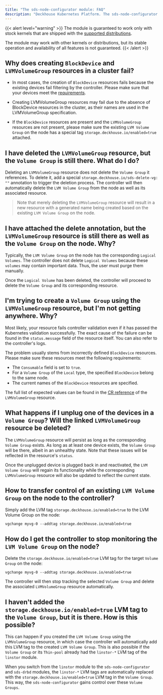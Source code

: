 ```yaml
---
title: "The sds-node-configurator module: FAQ"
description: "Deckhouse Kubernetes Platform. The sds-node-configurator module. Common questions and answers."
---
```


{{< alert level="warning" >}}
The module is guaranteed to work only with stock kernels that are shipped with the [supported distributions](https://deckhouse.io/documentation/v1/supported_versions.html#linux).

The module may work with other kernels or distributions, but its stable operation and availability of all features is not guaranteed.
{{< /alert >}}

## Why does creating `BlockDevice` and `LVMVolumeGroup` resources in a cluster fail?

* In most cases, the creation of `BlockDevice` resources fails because the existing devices fail filtering by the controller. Please make sure that your devices meet the [requirements](./usage.html#the-conditions-the-controller-imposes-on-the-device).

* Creating LVMVolumeGroup resources may fail due to the absence of BlockDevice resources in the cluster, as their names are used in the LVMVolumeGroup specification.

* If the `BlockDevice` resources are present and the `LVMVolumeGroup` resources are not present, please make sure the existing `LVM Volume Group` on the node has a special tag `storage.deckhouse.io/enabled=true` attached.

## I have deleted the `LVMVolumeGroup` resource, but the `Volume Group` is still there. What do I do?

Deleting an `LVMVolumeGroup` resource does not delete the `Volume Group` it references. To delete it, add a special `storage.deckhouse.io/sds-delete-vg: ""` annotation to trigger the deletion process. The controller will then automatically delete the `LVM Volume Group` from the node as well as its associated resource.

> Note that merely deleting the `LVMVolumeGroup` resource will result in a new resource with a generated name being created based on the existing `LVM Volume Group` on the node.

## I have attached the delete annotation, but the `LVMVolumeGroup` resource is still there as well as the `Volume Group` on the node. Why?

Typically, the `LVM Volume Group` on the node has the corresponding `Logical Volumes`. The controller does not delete `Logical Volumes` because these `volumes` may contain important data. Thus, the user must purge them manually.

Once the `Logical Volume` has been deleted, the controller will proceed to delete the `Volume Group` and its corresponding resource.

## I'm trying to create a `Volume Group` using the `LVMVolumeGroup` resource, but I'm not getting anywhere. Why?

Most likely, your resource fails controller validation even if it has passed the Kubernetes validation successfully.
The exact cause of the failure can be found in the `status.message` field of the resource itself. 
You can also refer to the controller's logs.

The problem usually stems from incorrectly defined `BlockDevice` resources. Please make sure these resources meet the following requirements:
- The `Consumable` field is set to `true`.
- For a `Volume Group` of the `Local` type, the specified `BlockDevice` belong to the same node.<!-- > - For a `Volume Group` of the `Shared` type, the specified `BlockDevice` is the only resource. -->
- The current names of the `BlockDevice` resources are specified.

The full list of expected values can be found in the [CR reference](./cr.html) of the `LVMVolumeGroup` resource.

## What happens if I unplug one of the devices in a `Volume Group`? Will the linked `LVMVolumeGroup` resource be deleted?

The `LVMVolumeGroup` resource will persist as long as the corresponding `Volume Group` exists. As long as at least one device exists, the `Volume Group` will be there, albeit in an unhealthy state.
Note that these issues will be reflected in the resource's `status`.

Once the unplugged device is plugged back in and reactivated, the `LVM Volume Group` will regain its functionality while the corresponding `LVMVolumeGroup` resource will also be updated to reflect the current state.

## How to transfer control of an existing `LVM Volume Group` on the node to the controller?

Simply add the LVM tag `storage.deckhouse.io/enabled=true` to the LVM Volume Group on the node:

```shell
vgchange myvg-0 --addtag storage.deckhouse.io/enabled=true
```

## How do I get the controller to stop monitoring the `LVM Volume Group` on the node?

Delete the `storage.deckhouse.io/enabled=true` LVM tag for the target `Volume Group` on the node:

```shell
vgchange myvg-0 --addtag storage.deckhouse.io/enabled=true
```

The controller will then stop tracking the selected `Volume Group` and delete the associated `LVMVolumeGroup` resource automatically.

## I haven't added the `storage.deckhouse.io/enabled=true` LVM tag to the `Volume Group`, but it is there. How is this possible?

This can happen if you created the `LVM Volume Group` using the `LVMVolumeGroup` resource, in which case the controller will automatically add this LVM tag to the created `LVM Volume Group`. This is also possible if the `Volume Group` or its `Thin-pool` already had the `linstor-*` LVM tag of the `linstor` module.

When you switch from the `linstor` module to the `sds-node-configurator` and `sds-drbd` modules, the `linstor-*` LVM tags are automatically replaced with the `storage.deckhouse.io/enabled=true` LVM tag in the `Volume Group`. This way, the `sds-node-configurator` gains control over these `Volume Groups`.
